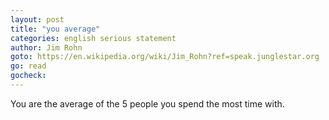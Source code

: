 ```yaml
---
layout: post
title: "you average"
categories: english serious statement
author: Jim Rohn
goto: https://en.wikipedia.org/wiki/Jim_Rohn?ref=speak.junglestar.org
go: read
gocheck:
---
```

You are the average of the 5 people you spend the most time with.
